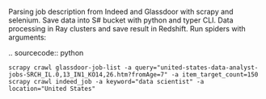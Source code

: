 Parsing job description from Indeed and Glassdoor with scrapy and selenium. Save data into S# bucket with python and typer CLI. Data processing in Ray clusters and save result in Redshift.
Run spiders with arguments:

.. sourcecode:: python

    scrapy crawl glassdoor-job-list -a query="united-states-data-analyst-jobs-SRCH_IL.0,13_IN1_KO14,26.htm?fromAge=7" -a item_target_count=150
    scrapy crawl indeed_job -a keyword="data scientist" -a location="United States"
